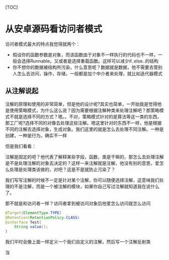 [TOC]

# 从安卓源码看访问者模式

访问者模式最大的特点我觉得就两个：

+ 假设你的函数参数是对象，而该函数由于对象不一样执行的代码也不一样，一般会选择Runnable，又或者是选择重载函数。这样可以减少if..else..的结构
+ 你不想你的数据被结构所污染，什么意思呢？数据就是数据，他不需要去管别人怎么去访问，操作，存储，一般都是加个中介者来处理，就比如迭代器模式

## 从注解说起

注解的原理和使用的非常简单，但是他的设计呢?其实也简单，一开始我是觉得他是使用策略模式，为什么这么说？因为需要根据注解种类来处理注解吧？那策略模式不就是选择不同的方式？嗯。。不对，策略模式针对的是算法等这一类的东西，那工厂呢?选择不同的对像去处理这些注解。嗯这里针对的东西不一样，他是根据不同的注解去选择对象，生成对象。我们这里的就是怎么去处理不同注解。一种是创建，一种是行为。确实不一样

但是我们看看：

注解是固定的吧？他代表了解释某些字段，函数，类是干嘛的，那怎么去处理注解是不是处理注解的对象去决定的？这样一来注解就是注解，他没有别的意思，爱怎么处理是处理类该做的，对吧？这是不是就防止污染了？

我们写写注解的时候不一定是针对某个注解，你可以随便选择注解，这意味我们处理的不是注解，而是一个被注解的模块，如果你自己写过注解就知道我在说什么了。

那不就是和访问者一样？访问者拿到被访问对象后他爱怎么访问就怎么访问

~~~java
@Target(ElementType.TYPE)
@Retention(RetentionPolicy.CLASS)
@interface Test{
    String value();
}
~~~

我们平时会像上面一样定义一个我们自定义的注解，然后写一个注解反射类

当

